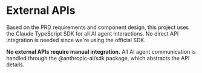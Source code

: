 # External APIs

Based on the PRD requirements and component design, this project uses the Claude TypeScript SDK for all AI agent interactions. No direct API integration is needed since we're using the official SDK.

**No external APIs require manual integration.** All AI agent communication is handled through the @anthropic-ai/sdk package, which abstracts the API details.
